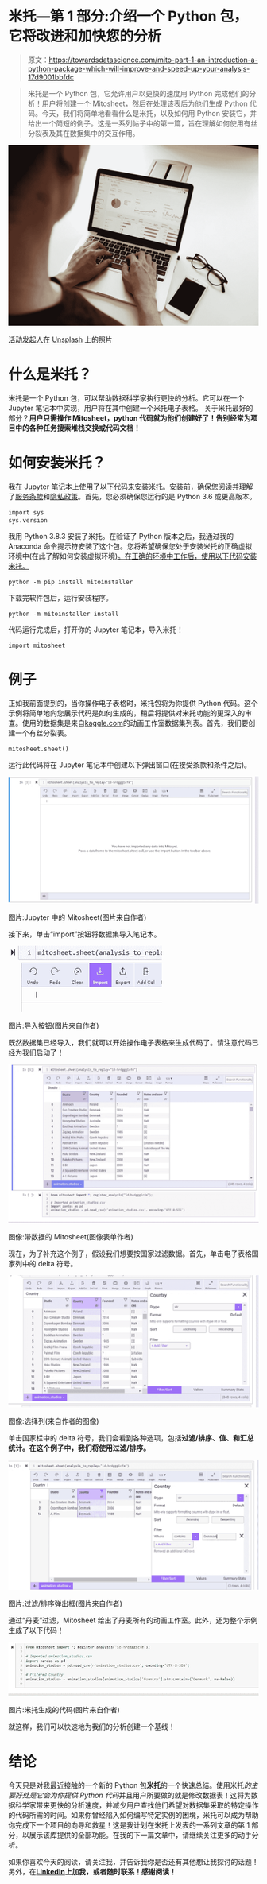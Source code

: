 # 米托—第 1 部分:介绍一个 Python 包，它将改进和加快您的分析

> 原文：<https://towardsdatascience.com/mito-part-1-an-introduction-a-python-package-which-will-improve-and-speed-up-your-analysis-17d9001bbfdc>

> 米托是一个 Python 包，它允许用户以更快的速度用 Python 完成他们的分析！用户将创建一个 Mitosheet，然后在处理该表后为他们生成 Python 代码。今天，我们将简单地看看什么是米托，以及如何用 Python 安装它，并给出一个简短的例子。这是一系列帖子中的第一篇，旨在理解如何使用有丝分裂表及其在数据集中的交互作用。

![](img/a4671ebc457abcc255e7fa10c57918b2.png)

[活动发起人](https://unsplash.com/@campaign_creators?utm_source=medium&utm_medium=referral)在 [Unsplash](https://unsplash.com?utm_source=medium&utm_medium=referral) 上的照片

# 什么是米托？

米托是一个 Python 包，可以帮助数据科学家执行更快的分析。它可以在一个 Jupyter 笔记本中实现，用户将在其中创建一个米托电子表格。 关于米托最好的部分？**用户只需操作 Mitosheet，python 代码就为他们创建好了！告别经常为项目中的各种任务搜索堆栈交换或代码文档！**

# 如何安装米托？

我在 Jupyter 笔记本上使用了以下代码来安装米托。安装前，确保您阅读并理解了[服务条款](https://docs.trymito.io/misc/terms-of-service)和[隐私政策](https://docs.trymito.io/misc/privacy-policy)。首先，您必须确保您运行的是 Python 3.6 或更高版本。

```
import sys
sys.version
```

我用 Python 3.8.3 安装了米托。在验证了 Python 版本之后，我通过我的 Anaconda 命令提示符安装了这个包。您将希望确保您处于安装米托的正确虚拟环境中(在此了解如何安装虚拟环境[)。在正确的环境中工作后，使用以下代码安装米托。](https://www.geeksforgeeks.org/set-up-virtual-environment-for-python-using-anaconda/)

```
python -m pip install mitoinstaller
```

下载完软件包后，运行安装程序。

```
python -m mitoinstaller install
```

代码运行完成后，打开你的 Jupyter 笔记本，导入米托！

```
import mitosheet
```

# 例子

正如我前面提到的，当你操作电子表格时，米托包将为你提供 Python 代码。这个示例将简单地向您展示代码是如何生成的，稍后将提供对米托功能的更深入的审查。使用的数据集是来自[kaggle.com](https://www.kaggle.com/datasets/jkanthony/list-of-animation-studios)的动画工作室数据集列表。首先，我们要创建一个有丝分裂表。

```
mitosheet.sheet()
```

运行此代码将在 Jupyter 笔记本中创建以下弹出窗口(在接受条款和条件之后)。

![](img/d1319267c46459812eba623b14b188c7.png)

图片:Jupyter 中的 Mitosheet(图片来自作者)

接下来，单击“import”按钮将数据集导入笔记本。

![](img/e0c6b1514596227bde1ad43b6af864e0.png)

图片:导入按钮(图片来自作者)

既然数据集已经导入，我们就可以开始操作电子表格来生成代码了。请注意代码已经为我们启动了！

![](img/39693b522c5d9ff05875d855f1ec9b6c.png)

图像:带数据的 Mitosheet(图像表单作者)

现在，为了补充这个例子，假设我们想要按国家过滤数据。首先，单击电子表格国家列中的 delta 符号。

![](img/f32529275d6d9eaca48d0c2fa3604286.png)

图像:选择列(来自作者的图像)

单击国家栏中的 delta 符号，我们会看到各种选项，包括**过滤/排序、值、**和**汇总统计。**在这个例子中，我们将使用**过滤/排序。**

![](img/5eaaf8e07bf25bbf09249ff488776b4c.png)

图片:过滤/排序弹出框(图片来自作者)

通过“丹麦”过滤，Mitosheet 给出了丹麦所有的动画工作室。此外，还为整个示例生成了以下代码！

![](img/24781057093d04ee173793064de2111c.png)

图片:米托生成的代码(图片来自作者)

就这样，我们可以快速地为我们的分析创建一个基线！

# 结论

今天只是对我最近接触的一个新的 Python 包**米托**的一个快速总结。使用米托*的主要好处是它会为你提供 Python 代码*并且用户所要做的就是修改数据表！这将为数据科学家带来更快的分析速度，并减少用户查找他们希望对数据集采取的特定操作的代码所需的时间。如果你曾经陷入如何编写特定实例的困境，米托可以成为帮助你完成下一个项目的向导和救星！这是我计划在米托上发表的一系列文章的第 1 部分，以展示该库提供的全部功能。在我的下一篇文章中，请继续关注更多的动手分析。

如果你喜欢今天的阅读，请关注我，并告诉我你是否还有其他想让我探讨的话题！另外，在[**LinkedIn**](https://www.linkedin.com/in/benjamin-mccloskey-169975a8/)**上加我，或者随时联系！感谢阅读！**